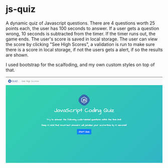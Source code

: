 # js-quiz
A dynamic quiz of Javascript questions. There are 4 questions worth 25 points each, the user has 100 seconds to answer. If a user gets a question wrong, 10 seconds is subtracted from the timer. If the timer runs out, the game ends. The user's score is saved in local storage. The user can view the score by clicking "See High Scores", a validation is run to make sure there is a score in local storage, if not the users gets a  alert, if so the results are shown.

I used bootstrap for the scalfoding, and my own custom styles on top of that.

![Screenshot](https://raw.githubusercontent.com/tedpedersen/js-quiz/master/img/screencap.png)
